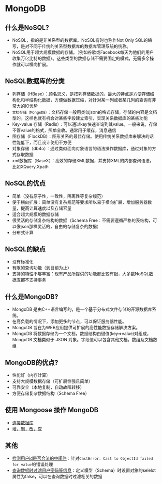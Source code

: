 # MongoDB

## 什么是NoSQL?

- NoSQL，指的是非关系型的数据库。NoSQL有时也称作Not Only SQL的缩写，是对不同于传统的关系型数据库的数据库管理系统的统称。
- NoSQL用于超大规模数据的存储。（例如谷歌或Facebook每天为他们的用户收集万亿比特的数据）。这些类型的数据存储不需要固定的模式，无需多余操作就可以横向扩展。

## NoSQL数据库的分类

- 列存储（HBase）：顾名思义，是按列存储数据的。最大的特点是方便存储结构化和半结构化数据，方便做数据压缩，对针对某一列或者某几列的查询有非常大的IO优势
- ```文档存储（MongoDB）```：文档存储一般用类似json的格式存储，存储的内容是文档型的。这样也就有机会对某些字段建立索引，实现关系数据库的某些功能
- Key-value 存储（Redis）：可以通过key快速查询到其value。一般来说，存储不管value的格式，照单全收。通常用于缓存，消息通信
- 图存储（FlockDB）：图形关系的最佳存储。使用传统关系数据库来解决的话性能低下，而且设计使用不方便
- 对象存储（db4o）：通过类似面向对象语言的语法操作数据库，通过对象的方式存取数据
- xml数据库（BaseX）：高效的存储XML数据，并支持XML的内部查询语法，比如XQuery,Xpath

## NoSQL的优点

- 简单（没有原子性，一致性，隔离性等复杂规范）
- 便于横向扩展：简单没有复杂规范等要求所以易于横向扩展，增加服务器数量，提高计算速度以及存储容量
- 适合超大规模的数据存储
- 很灵活的存储复杂结构的数据（Schema Free：不需要遵循严格的表结构，可以像json那样灵活的，自由的存储复杂的数据）
- 分布式计算

## NoSQL的缺点

- 没有标准化
- 有限的查询功能（到目前为止）
- 支持的特性不够丰富：现有产品所提供的功能都比较有限，大多数NoSQL数据库都不支持事务

## 什么是MongoDB?

- MongoDB 是由C++语言编写的，是一个基于分布式文件存储的开源数据库系统。
- 在高负载的情况下，添加更多的节点，可以保证服务器性能。
- MongoDB 旨在为WEB应用提供可扩展的高性能数据存储解决方案。
- MongoDB 将数据存储为一个文档，数据结构由键值(key=>value)对组成。MongoDB 文档类似于 JSON 对象。字段值可以包含其他文档，数组及文档数组

## MongoDB的优点?

- 性能好（内存计算）
- 支持大规模数据存储（可扩展性强且简单）
- 可靠安全（本地复制，自动故障转移）
- 方便存储复杂数据结构（Schema Free）

## 使用 Mongoose 操作 MongoDB 

- [连接数据库](./connect.md)
- [增，删，改，查](./dml.md)

## 其他

- [检测用户id是否合法的中间件](./isValidById.md)：针对```CastError: Cast to ObjectId failed for value```的错误处理
- [查询数据时过滤用户密码等信息](./dml.md)：定义模型（Schema）时设置对象的selelct属性为false，可以在查询数据时过滤相关的数据
